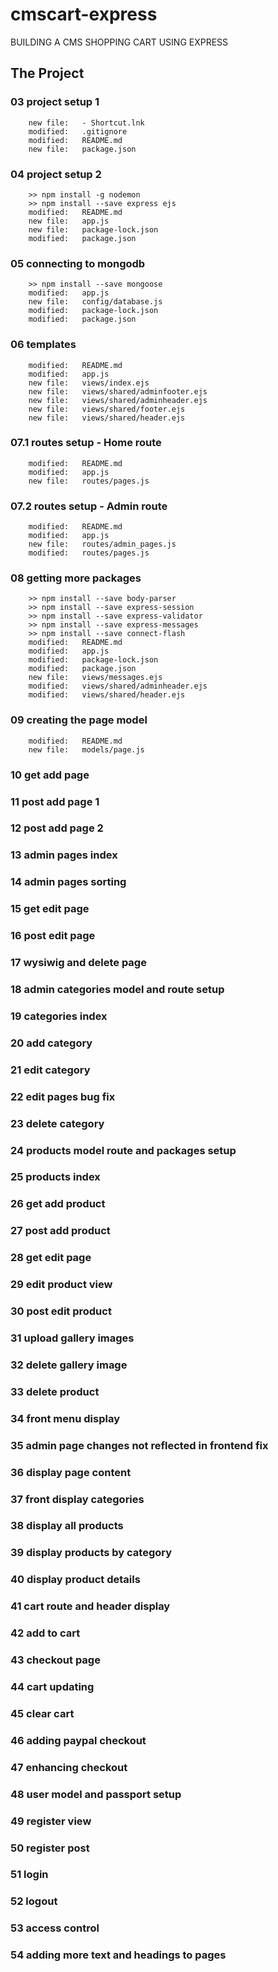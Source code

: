 # cmscart-express

BUILDING A CMS SHOPPING CART USING EXPRESS

## The Project

### 03 project setup 1

        new file:   - Shortcut.lnk
        modified:   .gitignore
        modified:   README.md
        new file:   package.json

### 04 project setup 2

        >> npm install -g nodemon
        >> npm install --save express ejs
        modified:   README.md
        new file:   app.js
        new file:   package-lock.json
        modified:   package.json

### 05 connecting to mongodb

        >> npm install --save mongoose
        modified:   app.js
        new file:   config/database.js
        modified:   package-lock.json
        modified:   package.json

### 06 templates

        modified:   README.md
        modified:   app.js
        new file:   views/index.ejs
        new file:   views/shared/adminfooter.ejs
        new file:   views/shared/adminheader.ejs
        new file:   views/shared/footer.ejs
        new file:   views/shared/header.ejs

### 07.1 routes setup - Home route

        modified:   README.md
        modified:   app.js
        new file:   routes/pages.js

### 07.2 routes setup - Admin route

        modified:   README.md
        modified:   app.js
        new file:   routes/admin_pages.js
        modified:   routes/pages.js

### 08 getting more packages

        >> npm install --save body-parser
        >> npm install --save express-session
        >> npm install --save express-validator
        >> npm install --save express-messages
        >> npm install --save connect-flash
        modified:   README.md
        modified:   app.js
        modified:   package-lock.json
        modified:   package.json
        new file:   views/messages.ejs
        modified:   views/shared/adminheader.ejs
        modified:   views/shared/header.ejs

### 09 creating the page model

        modified:   README.md
        new file:   models/page.js

### 10 get add page

### 11 post add page 1

### 12 post add page 2

### 13 admin pages index

### 14 admin pages sorting

### 15 get edit page

### 16 post edit page

### 17 wysiwig and delete page

### 18 admin categories model and route setup

### 19 categories index

### 20 add category

### 21 edit category

### 22 edit pages bug fix

### 23 delete category

### 24 products model route and packages setup

### 25 products index

### 26 get add product

### 27 post add product

### 28 get edit page

### 29 edit product view

### 30 post edit product

### 31 upload gallery images

### 32 delete gallery image

### 33 delete product

### 34 front menu display

### 35 admin page changes not reflected in frontend fix

### 36 display page content

### 37 front display categories

### 38 display all products

### 39 display products by category

### 40 display product details

### 41 cart route and header display

### 42 add to cart

### 43 checkout page

### 44 cart updating

### 45 clear cart

### 46 adding paypal checkout

### 47 enhancing checkout

### 48 user model and passport setup

### 49 register view

### 50 register post

### 51 login

### 52 logout

### 53 access control

### 54 adding more text and headings to pages
